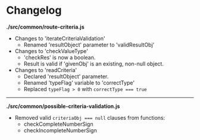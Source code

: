 # Changelog

**./src/common/route-criteria.js**
* Changes to 'iterateCriteriaValidation'
	* Renamed 'resultObject' parameter to 'validResultObj'
* Changes to 'checkValueType'
	* 'checkRes' is now a boolean.
	* Result is valid if 'givenObj' is an existing, non-null object.
* Changes to 'readCriteria'
	* Declared 'resultObject' parameter.
	* Renamed 'typeFlag' variable to 'correctType'
	* Replaced `typeFlag > 0` with `correctType === true`

---

**./src/common/possible-criteria-validation.js**
* Removed valid `criteriaObj === null` clauses from functions:
	* checkCompleteNumberSign
	* checkIncompleteNumberSign